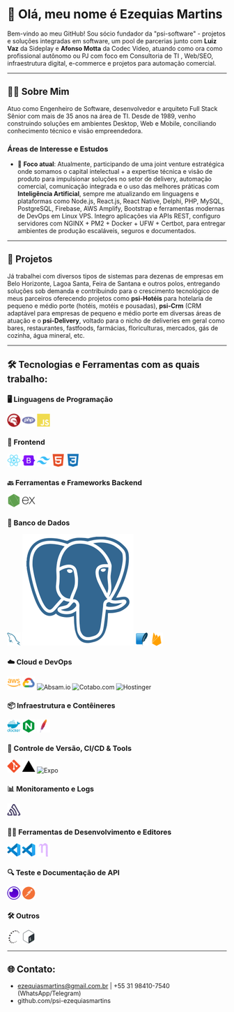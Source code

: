 # 👋 Olá, meu nome é Ezequias Martins

Bem-vindo ao meu GitHub! Sou sócio fundador da "psi-software" - projetos e soluções integradas em software, um pool de parcerias junto com **Luiz Vaz** da Sideplay e **Afonso Motta** da Codec Vídeo, atuando como ora como profissional autônomo ou PJ com foco em Consultoria de TI , Web/SEO, infraestrutura digital, e-commerce e projetos para automação comercial. 

---

## 👨‍💻 Sobre Mim

Atuo como Engenheiro de Software, desenvolvedor e arquiteto Full Stack Sênior com mais de 35 anos na área de TI. Desde de 1989, venho construindo soluções em ambientes Desktop, Web e Mobile, conciliando conhecimento técnico e visão empreendedora.

### Áreas de Interesse e Estudos

- 🤖 **Foco atual**: Atualmente, participando de uma joint venture estratégica onde somamos o capital intelectual + a expertise técnica e visão de produto para impulsionar soluções no setor de delivery, automação comercial, comunicação integrada e o uso das melhores práticas com **Inteligência Artificial**, sempre me atualizando em linguagens e plataformas como Node.js, React.js, React Native, Delphi, PHP, MySQL, PostgreSQL, Firebase, AWS Amplify,  Bootstrap e ferramentas modernas de DevOps em Linux VPS. Integro aplicações via APIs REST, configuro servidores com NGINX + PM2 + Docker + UFW + Certbot, para entregar ambientes de produção escaláveis, seguros e documentados.

---

## 🚀 Projetos

Já trabalhei com diversos tipos de sistemas para dezenas de empresas em Belo Horizonte, Lagoa Santa, Feira de Santana e outros polos, entregando soluções sob demanda e contribuindo para o crescimento tecnológico de meus parceiros oferecendo projetos como **psi-Hotéis** para hotelaria de pequeno e médio porte (hotéis, motéis e pousadas), **psi-Crm** (CRM adaptável para empresas de pequeno e médio porte em diversas áreas de atuação e o **psi-Delivery**, voltado para o nicho de deliveries em geral como bares, restaurantes, fastfoods, farmácias, floriculturas, mercados, gás de cozinha, água mineral, etc.

---

## 🛠️ Tecnologias e Ferramentas com as quais trabalho:

### 🖥️ Linguagens de Programação
<div>
 <img title="Delphi/Object Pascal" alt="Delphi/Object Pascal" height="30" src="https://raw.githubusercontent.com/devicons/devicon/master/icons/delphi/delphi-plain.svg">
 <img title="PHP" alt="PHP" height="30" src="https://raw.githubusercontent.com/devicons/devicon/master/icons/php/php-plain.svg">
 <img title="JavaScript" alt="JavaScript" height="30" src="https://raw.githubusercontent.com/devicons/devicon/master/icons/javascript/javascript-plain.svg">
</div>

### 🎨 Frontend
<div>
 <img title="React" alt="React" height="30" src="https://raw.githubusercontent.com/devicons/devicon/master/icons/react/react-original.svg">
 <img title="Bootstrap" alt="Bootstrap" height="30" src="https://raw.githubusercontent.com/devicons/devicon/master/icons/bootstrap/bootstrap-original.svg">
 <img title="Tailwind CSS" alt="Tailwind" height="30" src="https://raw.githubusercontent.com/devicons/devicon/master/icons/tailwindcss/tailwindcss-original.svg">
 <img title="HTML5" alt="HTML5" height="30" src="https://raw.githubusercontent.com/devicons/devicon/master/icons/html5/html5-plain.svg">
 <img title="CSS3" alt="CSS3" height="30" src="https://raw.githubusercontent.com/devicons/devicon/master/icons/css3/css3-plain.svg">
</div>

### 🔙 Ferramentas e Frameworks Backend
<div>
 <img title="NodeJS" alt="NodeJS" height="30" src="https://raw.githubusercontent.com/devicons/devicon/master/icons/nodejs/nodejs-plain.svg">
 <img title="Express" alt="Express" height="30" src="https://raw.githubusercontent.com/devicons/devicon/master/icons/express/express-original.svg">
</div>

### 💾 Banco de Dados
<div>
 <img title="MySQL" alt="MySQL" height="30" src="https://raw.githubusercontent.com/devicons/devicon/master/icons/mysql/mysql-original.svg">
 <img title="PostgreSQL" alt="PostgreSQL" src="https://raw.githubusercontent.com/devicons/devicon/master/icons/postgresql/postgresql-plain.svg">
 <img title="SQLite" alt="SQLite" height="30" src="https://raw.githubusercontent.com/devicons/devicon/master/icons/sqlite/sqlite-original.svg">
 <img title="Firebase" alt="Google Firebase" height="30" src="https://raw.githubusercontent.com/devicons/devicon/master/icons/firebase/firebase-plain.svg">
</div>

### ☁️ Cloud e DevOps
<div>
 <img title="AWS" alt="AWS" height="30" src="https://raw.githubusercontent.com/devicons/devicon/master/icons/amazonwebservices/amazonwebservices-plain-wordmark.svg">
 <img title="GCP" alt="Google Cloud" height="30" src="https://raw.githubusercontent.com/devicons/devicon/master/icons/googlecloud/googlecloud-original.svg">
 <img title="Absam.io" alt="Absam.io" height="30" src="https://absam.io/img/logo1.png">
 <img title="Contabo.com" alt="Cotabo.com" height="30" src="https://getdeploying.com/static/img/logos/contabo.e4fd0a52a454.png">
 <img title="Hostinger" alt="Hostinger" height="30" src="https://w7.pngwing.com/pngs/292/493/png-transparent-hostinger-hd-logo-thumbnail.png">
</div>

### 📦 Infraestrutura e Contêineres
<div>
 <img title="Docker" alt="Docker" height="30" src="https://raw.githubusercontent.com/devicons/devicon/master/icons/docker/docker-plain-wordmark.svg">
 <img title="NGINX" alt="NGINX" height="30" src="https://raw.githubusercontent.com/devicons/devicon/master/icons/nginx/nginx-original.svg">
 <img title="Apache" alt="Apache" height="30" src="https://raw.githubusercontent.com/devicons/devicon/master/icons/apache/apache-original.svg">
</div>

### 🔄 Controle de Versão, CI/CD & Tools
<div>
 <img title="Git" alt="Git" height="30" src="https://raw.githubusercontent.com/devicons/devicon/master/icons/git/git-original.svg">
 <img title="Vercel" alt="Vercel" height="30" src="https://raw.githubusercontent.com/devicons/devicon/refs/heads/master/icons/vercel/vercel-original.svg">
 <img title="Expo" alt="Expo" height="30" src="https://seekicon.com/free-icon-download/expo_1.png">
</div>

### 📊 Monitoramento e Logs
<div>
 <img title="Sentry" alt="Sentry" height="30" src="https://raw.githubusercontent.com/devicons/devicon/master/icons/sentry/sentry-original.svg">
</div>

### 🧑‍💻 Ferramentas de Desenvolvimento e Editores
<div>
 <img title="VSCode" alt="VSCode" height="30" src="https://raw.githubusercontent.com/devicons/devicon/master/icons/vscode/vscode-original.svg">
 <img title="Notepad++" alt="VSCode" height="30" src="https://raw.githubusercontent.com/devicons/devicon/master/icons/vscode/vscode-original.svg">
 <img title="Nano" alt="Nano" height="30" src="https://raw.githubusercontent.com/devicons/devicon/master/icons/nano/nano-plain.svg">
</div>

### 🔍 Teste e Documentação de API
<div>
 <img title="Insomnia" alt="Insomnia" height="30" src="https://raw.githubusercontent.com/devicons/devicon/master/icons/insomnia/insomnia-original.svg">
 <img title="Postman" alt="Postman" height="30" src="https://raw.githubusercontent.com/devicons/devicon/master/icons/postman/postman-plain.svg">
</div>

### 🛠️ Outros
<div>
 <img title="SSH" alt="SSH" height="30" src="https://raw.githubusercontent.com/devicons/devicon/master/icons/ssh/ssh-original.svg">
 <img title="Shell Script" alt="Shell Script" height="30" src="https://raw.githubusercontent.com/devicons/devicon/master/icons/bash/bash-original.svg">
</div>

---

## 🌐 Contato:

- ezequiasmartins@gmail.com.br | +55 31 98410-7540 (WhatsApp/Telegram)  
- github.com/psi-ezequiasmartins 
